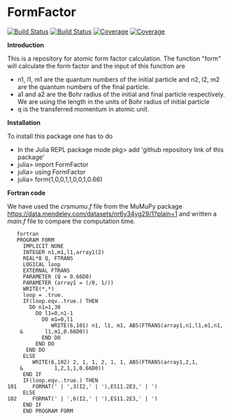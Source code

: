 # FormFactor

[![Build Status](https://travis-ci.com/nuzhat07/FormFactor.jl.svg?branch=main)](https://travis-ci.com/nuzhat07/FormFactor.jl)
[![Build Status](https://ci.appveyor.com/api/projects/status/github/nuzhat07/FormFactor.jl?svg=true)](https://ci.appveyor.com/project/nuzhat07/FormFactor-jl)
[![Coverage](https://codecov.io/gh/nuzhat07/FormFactor.jl/branch/main/graph/badge.svg)](https://codecov.io/gh/nuzhat07/FormFactor.jl)
[![Coverage](https://coveralls.io/repos/github/nuzhat07/FormFactor.jl/badge.svg?branch=main)](https://coveralls.io/github/nuzhat07/FormFactor.jl?branch=main)

**Introduction**

This is a repository for atomic form factor calculation. The function "form" will calculate the form factor and the input of this function are  
 * n1, l1, m1 are the quantum numbers of the initial particle and n2, l2, m2 are the quantum numbers of the final particle.
 * a1 and a2 are the Bohr radius of the initial and final particle respectively. We are using the length in the units of Bohr radius of initial particle
 * q is the transferred momentum in atomic unit.


 **Installation**

 To install this package one has to do

 * In the Julia REPL package mode pkg> add 'github repository link of this package'
 * julia> import FormFactor
 * julia> using FormFactor
 * julia> form(1,0,0,1,1,0,0,1,0.66)
 
 **Fortran code**
 
 We have used the *crsmumu.f* file from the MuMuPy package https://data.mendeley.com/datasets/nr6y34yg29/1?plain=1 and written a *main.f* file to compare the computation time.
 
 ```
    fortran
    PROGRAM FORM
      IMPLICIT NONE
      INTEGER n1,m1,l1,array1(2)
      REAL*8 Q, FTRANS
      LOGICAL loop
      EXTERNAL FTRANS
      PARAMETER (Q = 0.66D0)
      PARAMETER (array1 = (/0, 1/))
      WRITE(*,*)
      loop = .true.
      IF(loop.eqv..true.) THEN 
        DO n1=1,30
          DO l1=0,n1-1
            DO m1=0,l1
               WRITE(6,101) n1, l1, m1, ABS(FTRANS(array1,n1,l1,m1,n1,
     &       l1,m1,0.66D0))
            END DO
          END DO
       END DO
      ELSE
         WRITE(6,102) 2, 1, 1, 2, 1, 1, ABS(FTRANS(array1,2,1,
     &          1,2,1,1,0.66D0))    
      END IF
      IF(loop.eqv..true.) THEN
 101     FORMAT(' | ',3(I2,' | '),ES11.2E3,' | ')
      ELSE
 102     FORMAT(' | ',6(I2,' | '),ES11.2E3,' | ')
      END IF
      END PROGRAM FORM
```
 
 

